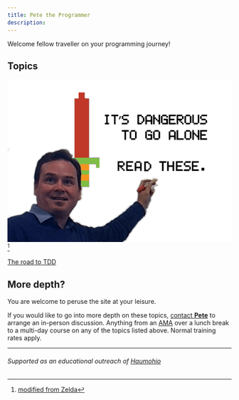 ```yaml
---
title: Pete the Programmer
description: 
---
```


Welcome fellow traveller on your programming journey!

## Topics

![It’s dangerous to go alone! ~~Take this~~ Read these...](images/pete_and_quote.png)[^1]

[The road to TDD](/road-to-tdd/)


## More depth?

You are welcome to peruse the site at your leisure.

If you would like to go into more depth on these topics, [contact __Pete__](contact.md) to arrange an in-person discussion.
Anything from an [AMA](https://www.urbandictionary.com/define.php?term=AMA) over a lunch break to a multi-day course on any of the topics listed above.  Normal training rates apply.

---
###### Supported as an educational outreach of [Haumohio](http://haumohio.com)

[^1]: [modified from Zelda](https://en.wikipedia.org/wiki/It%27s_dangerous_to_go_alone!)
